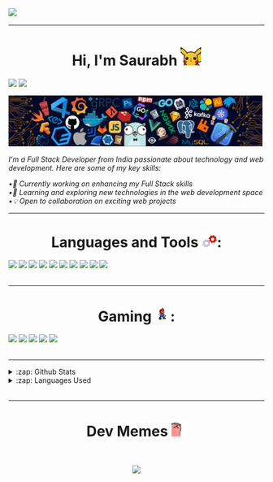 <p>
  <img src="https://user-images.githubusercontent.com/74038190/225813708-98b745f2-7d22-48cf-9150-083f1b00d6c9.gif" width="500">
</p>
<hr>

<h1 align="center"> Hi, I'm Saurabh <img src="pikachu.gif" width="40"></h1>

[<img src="https://img.shields.io/badge/linkedin-%230077B5.svg?&style=for-the-badge&logo=linkedin&logoColor=white&style=plastic&logoWidth=40">](https://www.linkedin.com/in/saurabh-varunkar-b616a6265/)
[<img src="https://img.shields.io/badge/Portfolio-%23000000.svg?&style=for-the-badge&style=plastic&logoWidth=30">]()

<img src="banner.png" width="500">

<i>I'm a Full Stack Developer from India passionate about technology and web development. Here are some of my key skills:</i>

<i> •🚀 Currently working on enhancing my Full Stack skills <br>
•🌱 Learning and exploring new technologies in the web development space <br>
•💡 Open to collaboration on exciting web projects</i>
<br/>
<hr>

<h1 align="center"> Languages and Tools <img src="tools.gif" width="30">:</h1>
<div display="flex">
  <img src="https://img.shields.io/badge/html5%20-%23E34F26.svg?&style=for-the-badge&logo=html5&logoColor=white&style=plastic&logoWidth=30">
  <img src="https://img.shields.io/badge/css3%20-%231572B6.svg?&style=for-the-badge&logo=css3&logoColor=white&style=plastic&logoWidth=30">
  <img src="https://img.shields.io/badge/JavaScript-F7DF1E?style=for-the-badge&logo=javascript&logoColor=black&style=plastic&logoWidth=30">
  <img src="https://img.shields.io/badge/python%20-%2314354C.svg?&style=for-the-badge&logo=python&logoColor=white&style=plastic&logoWidth=30">
  <img src="https://img.shields.io/badge/Linux-FCC624?style=for-the-badge&logo=linux&logoColor=black&style=plastic&logoWidth=30">
  <img src="https://img.shields.io/badge/PostgreSQL-316192?style=for-the-badge&logo=postgresql&logoColor=white&style=plastic&logoWidth=30">
  <img src="https://img.shields.io/badge/git%20-%23F05033.svg?&style=for-the-badge&logo=git&logoColor=white&style=plastic&logoWidth=30"/>
  <img src="https://img.shields.io/badge/github%20-%23121011.svg?&style=for-the-badge&logo=github&logoColor=white&style=plastic&logoWidth=30"/>
<img src="https://img.shields.io/badge/GNU%20Bash-4EAA25?style=for-the-badge&logo=GNU%20Bash&logoColor=white&style=plastic&logoWidth=30"/>
 <img src="https://img.shields.io/badge/Visual_Studio_Code-0078D4?style=for-the-badge&logo=visual%20studio%20code&logoColor=white&style=plastic&logoWidth=30"/>
</div>

<br>
<hr>

<h1 align="center">Gaming <img src="games.gif" width="30">:</h1>
<div display="flex">
  <img src="https://img.shields.io/badge/Steam-%23000000.svg?&style=for-the-badge&logo=steam&logoColor=white&style=plastic&logoWidth=30" />
  <img src="https://img.shields.io/badge/epic%20games%20-%23000000.svg?&style=for-the-badge&logo=epic%20games&logoColor=white&style=plastic&logoWidth=30"/>
  <img src="https://img.shields.io/badge/Valorant-%23000000.svg?&style=for-the-badge&style=plastic&logoWidth=30" />

  <img src="https://img.shields.io/badge/PUBG-%23000000.svg?&style=for-the-badge&style=plastic&logoWidth=30" />
  <img src="https://img.shields.io/badge/counter%20strike-%23000000.svg?&style=for-the-badge&logo=counter-strike&style=plastic&logoWidth=30" />
</div>
<br>
<hr>

<details>
  <summary>:zap: Github Stats</summary>
  <img src="https://github-readme-stats.vercel.app/api?username=coolgorithm&theme=blue-green">
</details>
<details>

  <summary>:zap: Languages Used</summary>
  <img src="https://github-readme-stats.vercel.app/api/top-langs/?username=coolgorithm&theme=blue-green">
</details>
<br>
<hr>
<h1 align="center">Dev Memes <img src="memes.gif" width="30"></h1>
<h1 align="center"><img src='https://randommeme-five.vercel.app/' style="height: 400px;"/></h1>
